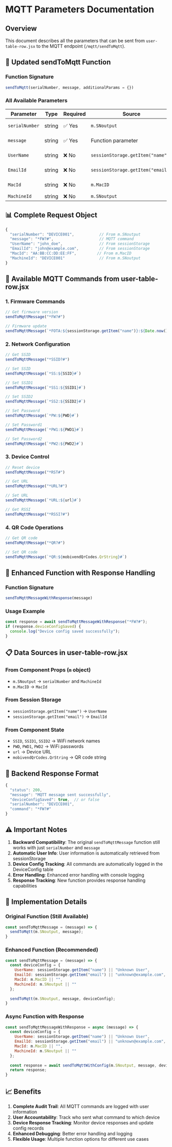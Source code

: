 # MQTT Parameters Documentation

## Overview
This document describes all the parameters that can be sent from `user-table-row.jsx` to the MQTT endpoint (`/mqtt/sendToMqtt`).

## 🔧 Updated sendToMqtt Function

### Function Signature
```javascript
sendToMqtt(serialNumber, message, additionalParams = {})
```

### All Available Parameters

| Parameter | Type | Required | Source | Description |
|-----------|------|----------|--------|-------------|
| `serialNumber` | string | ✅ Yes | `m.SNoutput` | Device serial number |
| `message` | string | ✅ Yes | Function parameter | MQTT command/message |
| `UserName` | string | ❌ No | `sessionStorage.getItem("name")` | User who sent the command |
| `EmailId` | string | ❌ No | `sessionStorage.getItem("email")` | User's email address |
| `MacId` | string | ❌ No | `m.MacID` | Device MAC address |
| `MachineId` | string | ❌ No | `m.SNoutput` | Machine identifier |

## 📊 Complete Request Object

```javascript
{
  "serialNumber": "DEVICE001",           // From m.SNoutput
  "message": "*FW?#",                    // MQTT command
  "UserName": "john_doe",                // From sessionStorage
  "EmailId": "john@example.com",         // From sessionStorage
  "MacId": "AA:BB:CC:DD:EE:FF",         // From m.MacID
  "MachineId": "DEVICE001"               // From m.SNoutput
}
```

## 🎯 Available MQTT Commands from user-table-row.jsx

### 1. Firmware Commands
```javascript
// Get firmware version
sendToMqttMessage("*FW?#")

// Firmware update
sendToMqttMessage(`*FOTA:${sessionStorage.getItem("name")}:${Date.now()}#`)
```

### 2. Network Configuration
```javascript
// Get SSID
sendToMqttMessage("*SSID?#")

// Set SSID
sendToMqttMessage(`*SS:${SSID}#`)

// Set SSID1
sendToMqttMessage(`*SS1:${SSID1}#`)

// Set SSID2
sendToMqttMessage(`*SS2:${SSID2}#`)

// Set Password
sendToMqttMessage(`*PW:${PWD}#`)

// Set Password1
sendToMqttMessage(`*PW1:${PWD1}#`)

// Set Password2
sendToMqttMessage(`*PW2:${PWD2}#`)
```

### 3. Device Control
```javascript
// Reset device
sendToMqttMessage("*RST#")

// Get URL
sendToMqttMessage("*URL?#")

// Set URL
sendToMqttMessage(`*URL:${url}#`)

// Get RSSI
sendToMqttMessage("*RSSI?#")
```

### 4. QR Code Operations
```javascript
// Get QR code
sendToMqttMessage("*QR?#")

// Set QR code
sendToMqttMessage(`*QR:${mobivendQrCodes.QrString}#`)
```

## 🔄 Enhanced Function with Response Handling

### Function Signature
```javascript
sendToMqttMessageWithResponse(message)
```

### Usage Example
```javascript
const response = await sendToMqttMessageWithResponse("*FW?#");
if (response.deviceConfigSaved) {
  console.log("Device config saved successfully");
}
```

## 📋 Data Sources in user-table-row.jsx

### From Component Props (`m` object)
- `m.SNoutput` → `serialNumber` and `MachineId`
- `m.MacID` → `MacId`

### From Session Storage
- `sessionStorage.getItem("name")` → `UserName`
- `sessionStorage.getItem("email")` → `EmailId`

### From Component State
- `SSID`, `SSID1`, `SSID2` → WiFi network names
- `PWD`, `PWD1`, `PWD2` → WiFi passwords
- `url` → Device URL
- `mobivendQrCodes.QrString` → QR code string

## 🚀 Backend Response Format

```javascript
{
  "status": 200,
  "message": "MQTT message sent successfully",
  "deviceConfigSaved": true,  // or false
  "serialNumber": "DEVICE001",
  "command": "*FW?#"
}
```

## ⚠️ Important Notes

1. **Backward Compatibility**: The original `sendToMqttMessage` function still works with just `serialNumber` and `message`
2. **Automatic User Info**: User information is automatically retrieved from sessionStorage
3. **Device Config Tracking**: All commands are automatically logged in the DeviceConfig table
4. **Error Handling**: Enhanced error handling with console logging
5. **Response Tracking**: New function provides response handling capabilities

## 🔧 Implementation Details

### Original Function (Still Available)
```javascript
const sendToMqttMessage = (message) => {
  sendToMqtt(m.SNoutput, message);
}
```

### Enhanced Function (Recommended)
```javascript
const sendToMqttMessage = (message) => {
  const deviceConfig = {
    UserName: sessionStorage.getItem("name") || "Unknown User",
    EmailId: sessionStorage.getItem("email") || "unknown@example.com",
    MacId: m.MacID || "",
    MachineId: m.SNoutput || ""
  };
  
  sendToMqtt(m.SNoutput, message, deviceConfig);
}
```

### Async Function with Response
```javascript
const sendToMqttMessageWithResponse = async (message) => {
  const deviceConfig = {
    UserName: sessionStorage.getItem("name") || "Unknown User",
    EmailId: sessionStorage.getItem("email") || "unknown@example.com",
    MacId: m.MacID || "",
    MachineId: m.SNoutput || ""
  };
  
  const response = await sendToMqttWithConfig(m.SNoutput, message, deviceConfig);
  return response;
}
```

## 📈 Benefits

1. **Complete Audit Trail**: All MQTT commands are logged with user information
2. **User Accountability**: Track who sent what command to which device
3. **Device Response Tracking**: Monitor device responses and update config records
4. **Enhanced Debugging**: Better error handling and logging
5. **Flexible Usage**: Multiple function options for different use cases 